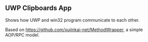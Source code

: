 UWP Clipboards App
---

Shows how UWP and win32 program communicate to each other.

Based on https://github.com/xujinkai-net/MethodWrapper, a simple AOP/RPC model.

